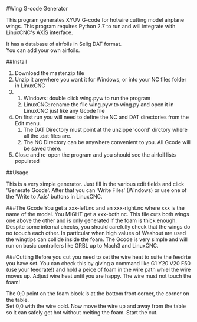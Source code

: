 #Wing G-code Generator

This program generates XYUV G-code for hotwire cutting model airplane wings.
This program requires Python 2.7 to run and will integrate with LinuxCNC's AXIS interface.

It has a database of airfoils in Selig DAT format.  
You can add your own airfoils.

##Install

1. Download the master.zip file
1. Unzip it anywhere you want it for Windows, or into your NC files folder in LinuxCNC
1. 
   1. Windows: double click wing.pyw to run the program
   1. LinuxCNC: rename the file wing.pyw to wing.py and open it in LinuxCNC just like any Gcode file
1. On first run you will need to define the NC and DAT directories from the Edit menu.
   1. The DAT Directory must point at the unzippe 'coord' dirctory where all the .dat files are.
   1. The NC Directory can be anywhere convenient to you.  All Gcode will be saved there.
1. Close and re-open the program and you should see the airfoil lists populated  

##Usage

This is a very simple generator.  Just fill in the various edit fields and click 'Generate Gcode'.
After that you can 'Write Files' (Windows) or use one of the 'Write to Axis' buttons in LinuxCNC.

###The Gcode
You get a xxx-left.nc and an xxx-right.nc where xxx is the name of the model.
You MIGHT get a xxx-both.nc.   This file cuts both wings one above the other and is only generated if the foam is
thick enough.  Despite some internal checks, you should carefully check that the wings do no toouch each other.
In particular when high values of Washout are used the wingtips can collide inside the foam.
The Gcode is very simple and will run on basic controllers like GRBL up to Mach3 and LinuxCNC.

###Cutting 
Before you cut you need to set the wire heat to suite the feedrte you have set.
You can check this by giving a command like
G1 Y20 V20 F50
(use your feedrate!) and hold a peice of foam in the wire path whiel the wire moves up.
Adjust wire heat until you are happy.  The wire must not touch the foam! 

The 0,0 point on the foam block is at the bottom front corner, the corner on the table.   
Set 0,0 with the wire cold.
Now move the wire up and away from the table so it can safely get hot without melting the foam.
Start the cut.
